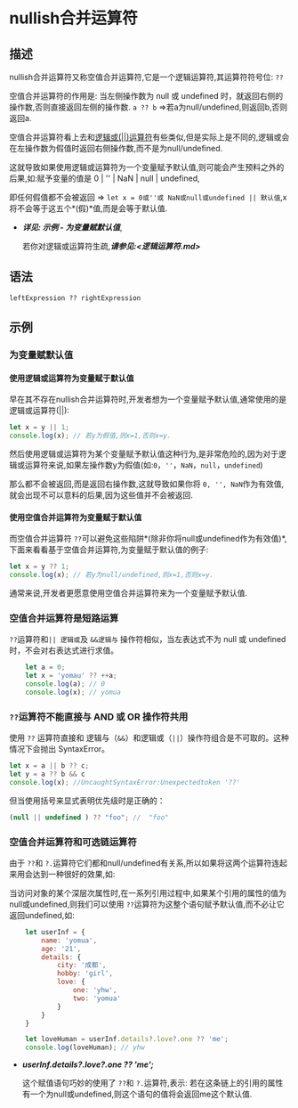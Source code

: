 # nullish合并运算符

## 描述

nullish合并运算符又称空值合并运算符,它是一个逻辑运算符,其运算符符号位: `??`

 空值合并运算符的作用是: 当左侧操作数为 null 或 undefined 时，就返回右侧的操作数,否则直接返回左侧的操作数. `a ?? b` =>若a为null/undefined,则返回b,否则返回a.

空值合并运算符看上去和[逻辑或(||)运算符](https://developer.mozilla.org/en-US/docs/Web/JavaScript/Reference/Operators/Logical_Operators#Logical_OR_2)有些类似,但是实际上是不同的,逻辑或会在左操作数为假值时返回右侧操作数,而不是为null/undefined.

这就导致如果使用逻辑或运算符为一个变量赋予默认值,则可能会产生预料之外的后果,如:赋予变量的值是 0 | '' | NaN | null | undefined,

即任何假值都不会被返回 => `let x = 0或''或 NaN或null或undefined || 默认值`,x将不会等于这五个*(假)*值,而是会等于默认值. 

- ***详见: 示例 - 为变量赋默认值***,

  若你对逻辑或运算符生疏,***请参见:<逻辑运算符.md>***

## 语法

`leftExpression ?? rightExpression`

## 示例

### 为变量赋默认值

#### 使用逻辑或运算符为变量赋于默认值

早在其不存在nullish合并运算符时,开发者想为一个变量赋予默认值,通常使用的是逻辑或运算符(||):

```js
let x = y || 1;
console.log(x); // 若y为假值,则x=1,否则x=y.
```

然后使用逻辑或运算符为某个变量赋予默认值这种行为,是非常危险的,因为对于逻辑或运算符来说,如果左操作数y为假值(如:`0`，`''`，`NaN`，`null`，`undefined`)

那么都不会被返回,而是返回右操作数,这就导致如果你将 `0, '', NaN`作为有效值,就会出现不可以意料的后果,因为这些值并不会被返回.

#### 使用空值合并运算符为变量赋于默认值

而空值合并运算符 `??`可以避免这些陷阱*(除非你将null或undefined作为有效值)*,下面来看看基于空值合并运算符,为变量赋于默认值的例子:

```js
let x = y ?? 1;
console.log(x); // 若y为null/undefined,则x=1,否则x=y.
```

通常来说,开发者更愿意使用空值合并运算符来为一个变量赋予默认值.

### 空值合并运算符是短路运算

`??`运算符和`|| 逻辑或`及 `&&逻辑与` 操作符相似，当左表达式不为 null 或 undefined 时，不会对右表达式进行求值。

```js
    let a = 0;
    let x = 'yomau' ?? ++a;
    console.log(a); // 0
	console.log(x); // yomua
```

### `??`运算符不能直接与 AND 或 OR 操作符共用

使用 `??` 运算符直接和 逻辑与（`&&`）和逻辑或（`||`）操作符组合是不可取的。这种情况下会抛出 SyntaxError。

```js
let x = a || b ?? c;
let y = a ?? b && c
console.log(x); //UncaughtSyntaxError:Unexpectedtoken '??'
```

但当使用括号来显式表明优先级时是正确的：

```js
(null || undefined ) ?? "foo"; //  "foo"
```

### 空值合并运算符和可选链运算符

由于 `??`和 `?.`运算符它们都和null/undefined有关系,所以如果将这两个运算符连起来用会达到一种很好的效果,如:

当访问对象的某个深层次属性时,在一系列引用过程中,如果某个引用的属性的值为null或undefined,则我们可以使用 `??`运算符为这整个语句赋予默认值,而不必让它返回undefined,如:

```js
    let userInf = {
        name: 'yomua',
        age: '21',
        details: {
            city: '成都',
            hobby: 'girl',
            love: {
                one: 'yhw',
                two: 'yomua'
            }
        }
    }

    let loveHuman = userInf.details?.love?.one ?? 'me';
    console.log(loveHuman); // yhw
```

- ***userInf.details?.love?.one ?? 'me';***

  这个赋值语句巧妙的使用了 `??`和 `?.`运算符,表示: 若在这条链上的引用的属性有一个为null或undefined,则这个语句的值将会返回me这个默认值.